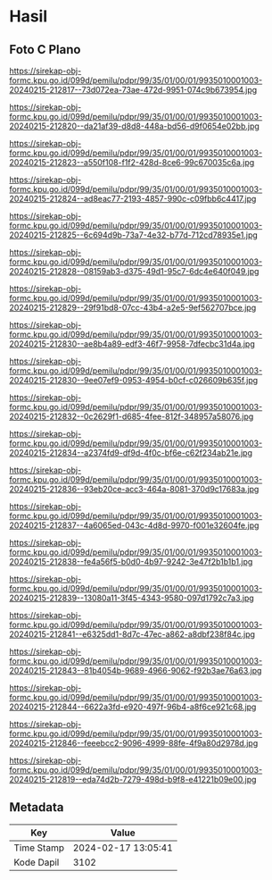# Hasil

## Foto C Plano

https://sirekap-obj-formc.kpu.go.id/099d/pemilu/pdpr/99/35/01/00/01/9935010001003-20240215-212817--73d072ea-73ae-472d-9951-074c9b673954.jpg

https://sirekap-obj-formc.kpu.go.id/099d/pemilu/pdpr/99/35/01/00/01/9935010001003-20240215-212820--da21af39-d8d8-448a-bd56-d9f0654e02bb.jpg

https://sirekap-obj-formc.kpu.go.id/099d/pemilu/pdpr/99/35/01/00/01/9935010001003-20240215-212823--a550f108-f1f2-428d-8ce6-99c670035c6a.jpg

https://sirekap-obj-formc.kpu.go.id/099d/pemilu/pdpr/99/35/01/00/01/9935010001003-20240215-212824--ad8eac77-2193-4857-990c-c09fbb6c4417.jpg

https://sirekap-obj-formc.kpu.go.id/099d/pemilu/pdpr/99/35/01/00/01/9935010001003-20240215-212825--6c694d9b-73a7-4e32-b77d-712cd78935e1.jpg

https://sirekap-obj-formc.kpu.go.id/099d/pemilu/pdpr/99/35/01/00/01/9935010001003-20240215-212828--08159ab3-d375-49d1-95c7-6dc4e640f049.jpg

https://sirekap-obj-formc.kpu.go.id/099d/pemilu/pdpr/99/35/01/00/01/9935010001003-20240215-212829--29f91bd8-07cc-43b4-a2e5-9ef562707bce.jpg

https://sirekap-obj-formc.kpu.go.id/099d/pemilu/pdpr/99/35/01/00/01/9935010001003-20240215-212830--ae8b4a89-edf3-46f7-9958-7dfecbc31d4a.jpg

https://sirekap-obj-formc.kpu.go.id/099d/pemilu/pdpr/99/35/01/00/01/9935010001003-20240215-212830--9ee07ef9-0953-4954-b0cf-c026609b635f.jpg

https://sirekap-obj-formc.kpu.go.id/099d/pemilu/pdpr/99/35/01/00/01/9935010001003-20240215-212832--0c2629f1-d685-4fee-812f-348957a58076.jpg

https://sirekap-obj-formc.kpu.go.id/099d/pemilu/pdpr/99/35/01/00/01/9935010001003-20240215-212834--a2374fd9-df9d-4f0c-bf6e-c62f234ab21e.jpg

https://sirekap-obj-formc.kpu.go.id/099d/pemilu/pdpr/99/35/01/00/01/9935010001003-20240215-212836--93eb20ce-acc3-464a-8081-370d9c17683a.jpg

https://sirekap-obj-formc.kpu.go.id/099d/pemilu/pdpr/99/35/01/00/01/9935010001003-20240215-212837--4a6065ed-043c-4d8d-9970-f001e32604fe.jpg

https://sirekap-obj-formc.kpu.go.id/099d/pemilu/pdpr/99/35/01/00/01/9935010001003-20240215-212838--fe4a56f5-b0d0-4b97-9242-3e47f2b1b1b1.jpg

https://sirekap-obj-formc.kpu.go.id/099d/pemilu/pdpr/99/35/01/00/01/9935010001003-20240215-212839--13080a11-3f45-4343-9580-097d1792c7a3.jpg

https://sirekap-obj-formc.kpu.go.id/099d/pemilu/pdpr/99/35/01/00/01/9935010001003-20240215-212841--e6325dd1-8d7c-47ec-a862-a8dbf238f84c.jpg

https://sirekap-obj-formc.kpu.go.id/099d/pemilu/pdpr/99/35/01/00/01/9935010001003-20240215-212843--81b4054b-9689-4966-9062-f92b3ae76a63.jpg

https://sirekap-obj-formc.kpu.go.id/099d/pemilu/pdpr/99/35/01/00/01/9935010001003-20240215-212844--6622a3fd-e920-497f-96b4-a8f6ce921c68.jpg

https://sirekap-obj-formc.kpu.go.id/099d/pemilu/pdpr/99/35/01/00/01/9935010001003-20240215-212846--feeebcc2-9096-4999-88fe-4f9a80d2978d.jpg

https://sirekap-obj-formc.kpu.go.id/099d/pemilu/pdpr/99/35/01/00/01/9935010001003-20240215-212819--eda74d2b-7279-498d-b9f8-e41221b09e00.jpg


## Metadata

| Key        | Value               |
| ---------- | ------------------- |
| Time Stamp | 2024-02-17 13:05:41 |
| Kode Dapil | 3102                |



